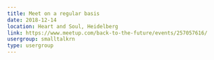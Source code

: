 ```yaml
---
title: Meet on a regular basis
date: 2018-12-14
location: Heart and Soul, Heidelberg
link: https://www.meetup.com/back-to-the-future/events/257057616/
usergroup: smalltalkrn
type: usergroup
---
```

